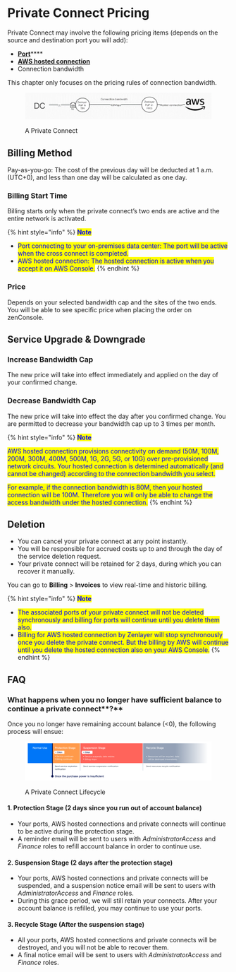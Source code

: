 # Private Connect Pricing

Private Connect may involve the following pricing items (depends on the source and destination port you will add):

* [**Port**](port-pricing.md)****
* ****[**AWS hosted connection**](aws-hosted-connection-pricing.md)****
* Connection bandwidth

This chapter only focuses on the pricing rules of connection bandwidth.

<figure><img src="../../.gitbook/assets/Article_1 (1).jpg" alt=""><figcaption><p>A Private Connect</p></figcaption></figure>

## **Billing Method**

Pay-as-you-go: The cost of the previous day will be deducted at 1 a.m. (UTC+0), and less than one day will be calculated as one day.

### **Billing Start Time**

Billing starts only when the private connect’s two ends are active and the entire network is activated.

{% hint style="info" %}
<mark style="color:blue;">**Note**</mark>

* <mark style="color:blue;">Port connecting to your on-premises data center: The port will be active when the cross connect is completed.</mark>
* <mark style="color:blue;">AWS hosted connection: The hosted connection is active when you accept it on AWS Console.</mark>
{% endhint %}

### **Price**

Depends on your selected bandwidth cap and the sites of the two ends. \
You will be able to see specific price when placing the order on zenConsole.



## **Service Upgrade & Downgrade**

### Increase Bandwidth Cap

The new price will take into effect immediately and applied on the day of your confirmed change.

### Decrease Bandwidth Cap

The new price will take into effect the day after you confirmed change. You are permitted to decrease your bandwidth cap up to 3 times per month.

{% hint style="info" %}
<mark style="color:blue;">**Note**</mark>

<mark style="color:blue;">AWS hosted connection provisions connectivity on demand (50M, 100M, 200M, 300M, 400M, 500M, 1G, 2G, 5G, or 10G) over pre-provisioned network circuits. Your hosted connection is determined automatically (and cannot be changed) according to the connection bandwidth you select.</mark>&#x20;

<mark style="color:blue;">For example, if the connection bandwidth is 80M, then your hosted connection will be 100M. Therefore you will only be able to change the access bandwidth under the hosted connection.</mark>
{% endhint %}



## Deletion

* You can cancel your private connect at any point instantly.&#x20;
* You will be responsible for accrued costs up to and through the day of the service deletion request.&#x20;
* Your private connect will be retained for 2 days, during which you can recover it manually.

You can go to **Billing** > **Invoices** to view real-time and historic billing.

{% hint style="info" %}
<mark style="color:blue;">**Note**</mark>

* <mark style="color:blue;">The associated ports of your private connect will not be deleted synchronously and billing for ports will continue until you delete them also.</mark>
* <mark style="color:blue;">Billing for AWS hosted connection by Zenlayer will stop synchronously once you delete the private connect. But the billing by AWS will continue until you delete the hosted connection also on your AWS Console.</mark>
{% endhint %}



## **FAQ**

### **What happens when you no longer have sufficient balance to continue a** private connect**?**

Once you no longer have remaining account balance (<0), the following process will ensue:

<figure><img src="../../.gitbook/assets/Article_2 (9).jpg" alt=""><figcaption><p>A Private Connect Lifecycle</p></figcaption></figure>

#### 1. Protection Stage (2 days since you run out of account balance)

* Your ports, AWS hosted connections and private connects will continue to be active during the protection stage.
* A reminder email will be sent to users with _AdministratorAccess_ and _Finance_ roles to refill account balance in order to continue use.

#### 2. Suspension Stage (2 days after the protection stage)

* Your ports, AWS hosted connections and private connects will be suspended, and a suspension notice email will be sent to users with _AdministratorAccess_ and _Finance_ roles.
* During this grace period, we will still retain your connects. After your account balance is refilled, you may continue to use your ports.&#x20;

#### 3. Recycle Stage (After the suspension stage)

* All your ports, AWS hosted connections and private connects will be destroyed, and you will not be able to recover them.
* A final notice email will be sent to users with _AdministratorAccess_ and _Finance_ roles.

